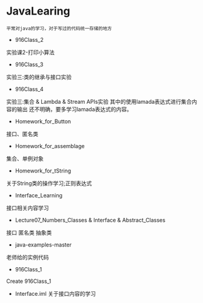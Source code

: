 # JavaLearing

    平常对java的学习，对于写过的代码统一存储的地方

* 916Class_2	

实验课2-打印小算法	
* 916Class_3	

实验三:类的继承与接口实验

* 916Class_4	

实验三:集合 & Lambda & Stream APIs实验
  其中的使用lamada表达式进行集合内容的输出 还不明确，要多学习lamada表达式的内容。

* Homework_for_Button	

接口、匿名类	
* Homework_for_assemblage	

集合、单例对象	
* Homework_for_tString	

关于String类的操作学习;正则表达式	
* Interface_Learning	

接口相关内容学习	
* Lecture07_Numbers_Classes & Interface & Abstract_Classes	

接口 匿名类 抽象类
* java-examples-master	

老师给的实例代码	
* 916Class_1	

Create 916Class_1	
* Interface.iml	关于接口内容的学习
